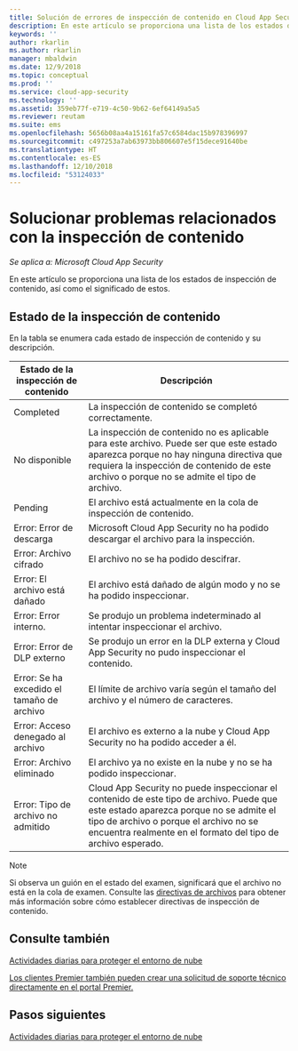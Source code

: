 ```yaml
---
title: Solución de errores de inspección de contenido en Cloud App Security | Microsoft Docs
description: En este artículo se proporciona una lista de los estados de inspección de contenido, así como el significado de estos.
keywords: ''
author: rkarlin
ms.author: rkarlin
manager: mbaldwin
ms.date: 12/9/2018
ms.topic: conceptual
ms.prod: ''
ms.service: cloud-app-security
ms.technology: ''
ms.assetid: 359eb77f-e719-4c50-9b62-6ef64149a5a5
ms.reviewer: reutam
ms.suite: ems
ms.openlocfilehash: 5656b08aa4a15161fa57c6584dac15b978396997
ms.sourcegitcommit: c497253a7ab63973bb806607e5f15dece91640be
ms.translationtype: HT
ms.contentlocale: es-ES
ms.lasthandoff: 12/10/2018
ms.locfileid: "53124033"
---
```

# <a name="troubleshooting-content-inspection"></a>Solucionar problemas relacionados con la inspección de contenido

*Se aplica a: Microsoft Cloud App Security*

En este artículo se proporciona una lista de los estados de inspección de contenido, así como el significado de estos.

## <a name="content-inspection-status"></a>Estado de la inspección de contenido

En la tabla se enumera cada estado de inspección de contenido y su descripción.

|Estado de la inspección de contenido|Descripción|
|----|----|
|Completed|La inspección de contenido se completó correctamente.|
|No disponible|La inspección de contenido no es aplicable para este archivo. Puede ser que este estado aparezca porque no hay ninguna directiva que requiera la inspección de contenido de este archivo o porque no se admite el tipo de archivo.|
|Pending|El archivo está actualmente en la cola de inspección de contenido.|
|Error: Error de descarga|Microsoft Cloud App Security no ha podido descargar el archivo para la inspección.|
|Error: Archivo cifrado|El archivo no se ha podido descifrar.|
|Error: El archivo está dañado|El archivo está dañado de algún modo y no se ha podido inspeccionar.|
|Error: Error interno.|Se produjo un problema indeterminado al intentar inspeccionar el archivo.|
|Error: Error de DLP externo|Se produjo un error en la DLP externa y Cloud App Security no pudo inspeccionar el contenido.|
|Error: Se ha excedido el tamaño de archivo|El límite de archivo varía según el tamaño del archivo y el número de caracteres.|
|Error: Acceso denegado al archivo|El archivo es externo a la nube y Cloud App Security no ha podido acceder a él.|
|Error: Archivo eliminado|El archivo ya no existe en la nube y no se ha podido inspeccionar.|
|Error: Tipo de archivo no admitido|Cloud App Security no puede inspeccionar el contenido de este tipo de archivo. Puede que este estado aparezca porque no se admite el tipo de archivo o porque el archivo no se encuentra realmente en el formato del tipo de archivo esperado.|

> [!NOTE]
> Si observa un guión en el estado del examen, significará que el archivo no está en la cola de examen. Consulte las [directivas de archivos](data-protection-policies.md) para obtener más información sobre cómo establecer directivas de inspección de contenido.

## <a name="see-also"></a>Consulte también  
[Actividades diarias para proteger el entorno de nube](daily-activities-to-protect-your-cloud-environment.md)   

[Los clientes Premier también pueden crear una solicitud de soporte técnico directamente en el portal Premier.](https://premier.microsoft.com/)  

## <a name="next-steps"></a>Pasos siguientes
 
[Actividades diarias para proteger el entorno de nube](daily-activities-to-protect-your-cloud-environment.md)

